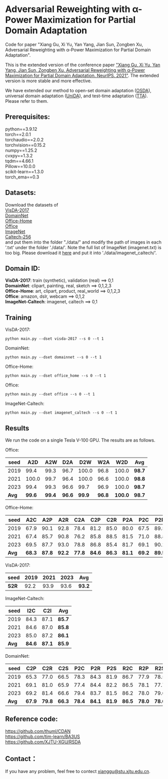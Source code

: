 # Adversarial Reweighting with α-Power Maximization for Partial Domain Adaptation

Code for paper "Xiang Gu, Xi Yu, Yan Yang, Jian Sun, Zongben Xu, Adversarial Reweighting with α-Power Maximization for Partial Domain Adaptation".

This is the extended version of the conference paper ["Xiang Gu, Xi Yu, Yan Yang, Jian Sun, Zongben Xu, Adversarial Reweighting with α-Power Maximization for Partial Domain Adaptation. NeurIPS. 2021"](https://github.com/XJTU-XGU/Adversarial-Reweighting-for-Partial-Domain-Adaptation). The extended version is more stable and more effective.

We have extended our method to open-set domain adaptation ([OSDA](https://github.com/XJTU-XGU/ARPM/tree/main/OSDA)), universal domain adaptation ([UniDA](https://github.com/XJTU-XGU/ARPM/tree/main/UniDA)), and test-time adaptation ([TTA](https://github.com/XJTU-XGU/ARPM/tree/main/TTA)). Please refer to them.

## Prerequisites:
python==3.9.12 <br>
torch==2.0.1 <br>
torchaudio==2.0.2 <br>
torchvision==0.15.2 <br>
numpy==1.25.2 <br>
cvxpy==1.3.2 <br>
tqdm==4.66.1 <br>
Pillow==10.0.0 <br>
scikit-learn==1.3.0 <br>
torch_ema==0.3

## Datasets:
Download the datasets of <br>
[VisDA-2017](http://ai.bu.edu/visda-2017/) <br>
[DomainNet](http://ai.bu.edu/M3SDA/) <br>
[Office-Home](https://www.hemanthdv.org/officeHomeDataset.html) <br>
[Office](https://www.cc.gatech.edu/~judy/domainadapt/) <br>
[ImageNet](https://www.image-net.org/) <br>
[Caltech-256](http://www.vision.caltech.edu/Image_Datasets/Caltech256/) <br>
and put them into the folder "./data/" and modify the path of images in each '.txt' under the folder './data/'. Note the full list of ImageNet (imagenet.txt) is too big. Please download it [here](https://drive.google.com/file/d/1aZGNVO4-6yl7L0ulinDPxo11-RDozeBP/view?usp=sharing) and put it into './data/imagenet_caltech/'. 

## Domain ID:
**VisDA-2017**: train (synthetic), validation (real) ==> 0,1 <br>
**DomainNet**: clipart, painting, real, sketch ==> 0,1,2,3 <br>
**Office-Home**: art, clipart, product, real_world ==> 0,1,2,3 <br>
**Office**: amazon, dslr, webcam  ==> 0,1,2 <br>
**ImageNet-Caltech**: imagenet, caltech ==> 0,1 <br>
## Training
VisDA-2017:
```
python main.py --dset visda-2017 --s 0 --t 1
```
DomainNet:
```
python main.py --dset domainnet --s 0 --t 1
```
Office-Home:
```
python main.py --dset office_home --s 0 --t 1
```
Office:
```
python main.py --dset office --s 0 --t 1
```
ImageNet-Caltech:
```
python main.py --dset imagenet_caltech --s 0 --t 1
```

## Results
We run the code on a single Tesla V-100 GPU. The results are as follows.

Office:

| seed    | A2D      | A2W      | D2A      | D2W      | W2A      | W2D       | Avg      |
| ------- | -------- | -------- | -------- | -------- | -------- | --------- | -------- |
| 2019    | 99.4     | 99.3     | 96.7     | 100.0    | 96.8     | 100.0     | **98.7** |
| 2021    | 100.0    | 99.7     | 96.4     | 100.0    | 96.6     | 100.0     | **98.8** |
| 2023    | 99.4     | 99.3     | 96.6     | 99.7     | 96.9     | 100.0     | **98.7** |
| **Avg** | **99.6** | **99.4** | **96.6** | **99.9** | **96.8** | **100.0** | **98.7** |

Office-Home:

| seed    | A2C      | A2P      | A2R      | C2A      | C2P      | C2R      | P2A      | P2C      | P2R      | R2A      | R2C      | R2P      | Avg      |
| ------- | -------- | -------- | -------- | -------- | -------- | -------- | -------- | -------- | -------- | -------- | -------- | -------- | -------- |
| 2019    | 67.9     | 90.1     | 92.8     | 78.4     | 81.2     | 85.0     | 80.0     | 67.5     | 89.5     | 87.3     | 72.5     | 89.2     | **81.8** |
| 2021    | 67.4     | 85.7     | 90.8     | 76.2     | 85.8     | 88.5     | 81.5     | 71.0     | 88.8     | 85.3     | 69.2     | 88.9     | **81.6** |
| 2023    | 69.5     | 87.7     | 93.0     | 78.8     | 86.8     | 85.4     | 81.7     | 69.1     | 90.2     | 86.1     | 68.2     | 89.2     | **82.1** |
| **Avg** | **68.3** | **87.8** | **92.2** | **77.8** | **84.6** | **86.3** | **81.1** | **69.2** | **89.5** | **86.2** | **70.0** | **89.1** | **81.8** |

VisDA-2017:

| seed    | 2019 | 2021 | 2023 | Avg      |
| ------- | ---- | ---- | ---- | -------- |
| **S2R** | 92.2 | 93.9 | 93.6 | **93.2** |

ImageNet-Caltech:

| seed    | I2C      | C2I      | Avg      |
| ------- | -------- | -------- | -------- |
| 2019    | 84.3     | 87.1     | **85.7** |
| 2021    | 84.6     | 87.0     | **85.8** |
| 2023    | 85.0     | 87.2     | **86.1** |
| **Avg** | **84.6** | **87.1** | **85.9** |

DomainNet:

| seed    | C2P      | C2R      | C2S      | P2C      | P2R      | P2S      | R2C      | R2P      | R2S      | S2C      | S2P      | S2R      | Avg      |
| ------- | -------- | -------- | -------- | -------- | -------- | -------- | -------- | -------- | -------- | -------- | -------- | -------- | -------- |
| 2019    | 65.3     | 77.0     | 66.5     | 78.3     | 84.3     | 81.9     | 86.7     | 77.9     | 78.5     | 66.8     | 63.8     | 70.9     | **74.8** |
| 2021    | 69.1     | 81.0     | 65.9     | 77.4     | 84.4     | 82.2     | 86.5     | 78.1     | 77.7     | 60.1     | 65.7     | 72.5     | **75.1** |
| 2023    | 69.2     | 81.4     | 66.6     | 79.4     | 83.7     | 81.5     | 86.2     | 78.0     | 79.6     | 60.7     | 65.0     | 71.8     | **75.3** |
| **Avg** | **67.9** | **79.8** | **66.3** | **78.4** | **84.1** | **81.9** | **86.5** | **78.0** | **78.6** | **62.5** | **64.8** | **71.7** | **75.0** |

## Reference code:

https://github.com/thuml/CDAN <br>
https://github.com/tim-learn/BA3US <br>
https://github.com/XJTU-XGU/RSDA

## Contact：
If you have any problem, feel free to contect xianggu@stu.xjtu.edu.cn.
